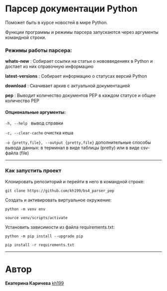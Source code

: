 # Парсер документации Python

Поможет быть в курсе новостей в мире Python.

Функции программы и режимы парсера запускаются через аргументы командной строки.

### Режимы работы парсера:

**whats-new** : Собирает ссылки на статьи о нововведениях в Python и достает из них справочную информацию

**latest-versions** : Собирает информацию о статусах версий Python

**download** : Скачивает архив с актуальной документацией

**pep** : Выводит количество документов PEP в каждом статусе и общее количество PEP

#### Опциональные аргументы:

```-h, --help ``` вывод справки

```-c, --clear-cache``` очистка кеша

```-o {pretty,file}, --output {pretty,file}``` дополнительные способы вывода данных: в терминал в виде таблицы (pretty) или в виде csv-файла (file)


---
### Как запустить проект
Клонировать репозиторий и перейти в него в командной строке:

```
git clone https://github.com/kh199/bs4_parser_pep
```

Cоздать и активировать виртуальное окружение:
```
python -m venv env
```
```
source venv/scripts/activate
```

Установить зависимости из файла requirements.txt:
```
python -m pip install --upgrade pip
```
```
pip install -r requirements.txt
```

---

# Автор
**Екатерина Каричева** [kh199](https://github.com/kh199)
